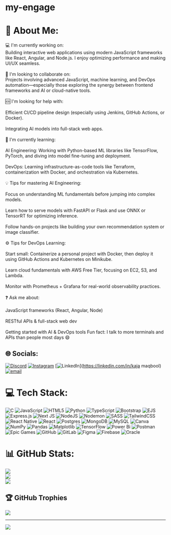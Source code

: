 # my-engage

# 💫 About Me:
💻 I'm currently working on:<br>Building interactive web applications using modern JavaScript frameworks like React, Angular, and Node.js. I enjoy optimizing performance and making UI/UX seamless.<br><br>🤝 I'm looking to collaborate on:<br>Projects involving advanced JavaScript, machine learning, and DevOps automation—especially those exploring the synergy between frontend frameworks and AI or cloud-native tools.<br><br>🆘 I'm looking for help with:<br><br>Efficient CI/CD pipeline design (especially using Jenkins, GitHub Actions, or Docker).<br><br>Integrating AI models into full-stack web apps.<br><br>📘 I'm currently learning:<br><br>AI Engineering: Working with Python-based ML libraries like TensorFlow, PyTorch, and diving into model fine-tuning and deployment.<br><br>DevOps: Learning infrastructure-as-code tools like Terraform, containerization with Docker, and orchestration via Kubernetes.<br><br>💡 Tips for mastering AI Engineering:<br><br>Focus on understanding ML fundamentals before jumping into complex models.<br><br>Learn how to serve models with FastAPI or Flask and use ONNX or TensorRT for optimizing inference.<br><br>Follow hands-on projects like building your own recommendation system or image classifier.<br><br>⚙ Tips for DevOps Learning:<br><br>Start small: Containerize a personal project with Docker, then deploy it using GitHub Actions and Kubernetes on Minikube.<br><br>Learn cloud fundamentals with AWS Free Tier, focusing on EC2, S3, and Lambda.<br><br>Monitor with Prometheus + Grafana for real-world observability practices.<br><br>❓ Ask me about:<br><br>JavaScript frameworks (React, Angular, Node)<br><br>RESTful APIs & full-stack web dev<br><br>Getting started with AI & DevOps tools     Fun fact: I talk to more terminals and APIs than people most days 😄


## 🌐 Socials:
[![Discord](https://img.shields.io/badge/Discord-%237289DA.svg?logo=discord&logoColor=white)](https://discord.gg/thoufiq0406) [![Instagram](https://img.shields.io/badge/Instagram-%23E4405F.svg?logo=Instagram&logoColor=white)](https://instagram.com/thoufiqhussainn18) [![LinkedIn](https://img.shields.io/badge/LinkedIn-%230077B5.svg?logo=linkedin&logoColor=white)](https://linkedin.com/in/kaja maqbool) [![email](https://img.shields.io/badge/Email-D14836?logo=gmail&logoColor=white)](mailto:thoufiqh56@gmail.com) 

# 💻 Tech Stack:
![C](https://img.shields.io/badge/c-%2300599C.svg?style=for-the-badge&logo=c&logoColor=white) ![JavaScript](https://img.shields.io/badge/javascript-%23323330.svg?style=for-the-badge&logo=javascript&logoColor=%23F7DF1E) ![HTML5](https://img.shields.io/badge/html5-%23E34F26.svg?style=for-the-badge&logo=html5&logoColor=white) ![Python](https://img.shields.io/badge/python-3670A0?style=for-the-badge&logo=python&logoColor=ffdd54) ![TypeScript](https://img.shields.io/badge/typescript-%23007ACC.svg?style=for-the-badge&logo=typescript&logoColor=white) ![Bootstrap](https://img.shields.io/badge/bootstrap-%238511FA.svg?style=for-the-badge&logo=bootstrap&logoColor=white) ![EJS](https://img.shields.io/badge/ejs-%23B4CA65.svg?style=for-the-badge&logo=ejs&logoColor=black) ![Express.js](https://img.shields.io/badge/express.js-%23404d59.svg?style=for-the-badge&logo=express&logoColor=%2361DAFB) ![Next JS](https://img.shields.io/badge/Next-black?style=for-the-badge&logo=next.js&logoColor=white) ![NodeJS](https://img.shields.io/badge/node.js-6DA55F?style=for-the-badge&logo=node.js&logoColor=white) ![Nodemon](https://img.shields.io/badge/NODEMON-%23323330.svg?style=for-the-badge&logo=nodemon&logoColor=%BBDEAD) ![SASS](https://img.shields.io/badge/SASS-hotpink.svg?style=for-the-badge&logo=SASS&logoColor=white) ![TailwindCSS](https://img.shields.io/badge/tailwindcss-%2338B2AC.svg?style=for-the-badge&logo=tailwind-css&logoColor=white) ![React Native](https://img.shields.io/badge/react_native-%2320232a.svg?style=for-the-badge&logo=react&logoColor=%2361DAFB) ![React](https://img.shields.io/badge/react-%2320232a.svg?style=for-the-badge&logo=react&logoColor=%2361DAFB) ![Postgres](https://img.shields.io/badge/postgres-%23316192.svg?style=for-the-badge&logo=postgresql&logoColor=white) ![MongoDB](https://img.shields.io/badge/MongoDB-%234ea94b.svg?style=for-the-badge&logo=mongodb&logoColor=white) ![MySQL](https://img.shields.io/badge/mysql-4479A1.svg?style=for-the-badge&logo=mysql&logoColor=white) ![Canva](https://img.shields.io/badge/Canva-%2300C4CC.svg?style=for-the-badge&logo=Canva&logoColor=white) ![NumPy](https://img.shields.io/badge/numpy-%23013243.svg?style=for-the-badge&logo=numpy&logoColor=white) ![Pandas](https://img.shields.io/badge/pandas-%23150458.svg?style=for-the-badge&logo=pandas&logoColor=white) ![Matplotlib](https://img.shields.io/badge/Matplotlib-%23ffffff.svg?style=for-the-badge&logo=Matplotlib&logoColor=black) ![TensorFlow](https://img.shields.io/badge/TensorFlow-%23FF6F00.svg?style=for-the-badge&logo=TensorFlow&logoColor=white) ![Power Bi](https://img.shields.io/badge/power_bi-F2C811?style=for-the-badge&logo=powerbi&logoColor=black) ![Postman](https://img.shields.io/badge/Postman-FF6C37?style=for-the-badge&logo=postman&logoColor=white) ![Epic Games](https://img.shields.io/badge/epicgames-%23313131.svg?style=for-the-badge&logo=epicgames&logoColor=white) ![GitHub](https://img.shields.io/badge/github-%23121011.svg?style=for-the-badge&logo=github&logoColor=white) ![GitLab](https://img.shields.io/badge/gitlab-%23181717.svg?style=for-the-badge&logo=gitlab&logoColor=white) ![Figma](https://img.shields.io/badge/figma-%23F24E1E.svg?style=for-the-badge&logo=figma&logoColor=white) ![Firebase](https://img.shields.io/badge/firebase-a08021?style=for-the-badge&logo=firebase&logoColor=ffcd34) ![Oracle](https://img.shields.io/badge/Oracle-F80000?style=for-the-badge&logo=oracle&logoColor=white)
# 📊 GitHub Stats:
![](https://github-readme-stats.vercel.app/api?username=kajamaqbool&theme=dark&hide_border=false&include_all_commits=false&count_private=false)<br/>
![](https://nirzak-streak-stats.vercel.app/?user=kajamaqbool&theme=dark&hide_border=false)<br/>
![](https://github-readme-stats.vercel.app/api/top-langs/?username=kajamaqbool&theme=dark&hide_border=false&include_all_commits=false&count_private=false&layout=compact)

## 🏆 GitHub Trophies
![](https://github-profile-trophy.vercel.app/?username=kajamaqbool&theme=radical&no-frame=false&no-bg=true&margin-w=4)

---
[![](https://visitcount.itsvg.in/api?id=kajamaqbool&icon=0&color=0)](https://visitcount.itsvg.in)

<!-- Proudly created with GPRM ( https://gprm.itsvg.in ) -->
